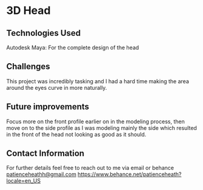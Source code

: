 # 3D Head
## Technologies Used
Autodesk Maya: For the complete design of the head 
## Challenges
This project was incredibly tasking and I had a hard time making the area around the eyes curve in more naturally.
## Future improvements 
Focus more on the front profile earlier on in the modeling process, then move on to the side profile as I was modeling mainly the side which resulted in the front of the head not looking as good as it should.
## Contact Information
For further details feel free to reach out to me via email or behance
patienceheathh@gmail.com
https://www.behance.net/patienceheath?locale=en_US 
